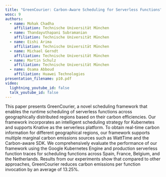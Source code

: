 ```yaml
---
title: "GreenCourier: Carbon-Aware Scheduling for Serverless Functions"
wosc: 9
authors:
  - name: Mohak Chadha
    affiliation: Technische Universität München
  - name: Thandayuthapani Subramanian
    affiliation: Technische Universität München
  - name: Eishi Arima
    affiliation: Technische Universität München
  - name: Michael Gerndt
    affiliation: Technische Universität München
  - name: Martin Schulz
    affiliation: Technische Universität München
  - name: Osama Abboud
    affiliation: Huawei Technologies
presentation_filename: p10.pdf
video:
  lightning_youtube_id: false
  talk_youtube_id: false
---
```


This paper presents GreenCourier, a novel scheduling framework that enables the runtime scheduling of serverless functions across geographically distributed regions based on their carbon efficiencies. Our framework incorporates an intelligent scheduling strategy for Kubernetes and supports Knative as the serverless platform. To obtain real-time carbon information for different geographical regions, our framework supports multiple marginal carbon emissions sources such as WattTime and the Carbon-aware SDK. We comprehensively evaluate the performance of our framework using the Google Kubernetes Engine and production serverless function traces for scheduling functions across Spain, France, Belgium, and the Netherlands. Results from our experiments show that compared to other approaches, GreenCourier reduces carbon emissions per function invocation by an average of 13.25%.